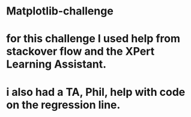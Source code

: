 # Matplotlib-challenge

# for this challenge I used help from stackover flow and the XPert Learning Assistant.
# i also had a TA, Phil, help with code on the regression line. 
